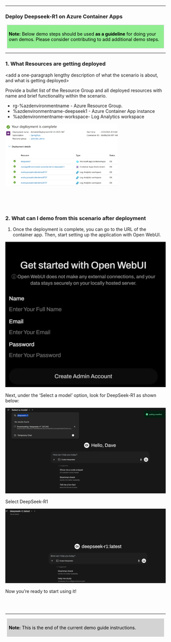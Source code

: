 [comment]: <> (please keep all comment items at the top of the markdown file)
[comment]: <> (please do not change the ***, as well as <div> placeholders for Note and Tip layout)
[comment]: <> (please keep the ### 1. and 2. titles as is for consistency across all demoguides)
[comment]: <> (section 1 provides a bullet list of resources + clarifying screenshots of the key resources details)
[comment]: <> (section 2 provides summarized step-by-step instructions on what to demo)


[comment]: <> (this is the section for the Note: item; please do not make any changes here)
***
### Deploy Deepseek-R1 on Azure Container Apps

<div style="background: lightgreen; 
            font-size: 14px; 
            color: black;
            padding: 5px; 
            border: 1px solid lightgray; 
            margin: 5px;">

**Note:** Below demo steps should be used **as a guideline** for doing your own demos. Please consider contributing to add additional demo steps.
</div>

[comment]: <> (this is the section for the Tip: item; consider adding a Tip, or remove the section between <div> and </div> if there is no tip)

***
### 1. What Resources are getting deployed
<add a one-paragraph lengthy description of what the scenario is about, and what is getting deployed>

Provide a bullet list of the Resource Group and all deployed resources with name and brief functionality within the scenario. 

* rg-%azdenvironmentname - Azure Resource Group.
* %azdenvironmentname-deepseek1 - Azure Container App instance
* %azdenvironmentname-workspace- Log Analytics workspace

<add a screenshot of the deployed Resource Group with resources>

<img src="https://raw.githubusercontent.com/daveRendon/azd-deepseek-r1-on-azure-container-apps/refs/heads/main/images/deepseekr1-rg.png" alt="Deepseek-R1 Resource Group" style="width:70%;">
<br></br>

<br></br>

### 2. What can I demo from this scenario after deployment

1. Once the deployment is complete, you can go to the URL of the container app. Then, start setting up the application with Open WebUI. 

![Deepseek-R1](https://raw.githubusercontent.com/daveRendon/azd-deepseek-r1-on-azure-container-apps/refs/heads/main/images/deepseekr1-configure01.png)

Next, under the ‘Select a model’ option, look for DeepSeek-R1 as shown below:

![Deepseek-R1](https://raw.githubusercontent.com/daveRendon/azd-deepseek-r1-on-azure-container-apps/refs/heads/main/images/deepseekr1-configure02.png)

Select DeepSeek-R1

![Deepseek-R1](https://raw.githubusercontent.com/daveRendon/azd-deepseek-r1-on-azure-container-apps/refs/heads/main/images/deepseekr1-configure03.png)

Now you’re ready to start using it!


[comment]: <> (this is the closing section of the demo steps. Please do not change anything here to keep the layout consistant with the other demoguides.)
<br></br>
***
<div style="background: lightgray; 
            font-size: 14px; 
            color: black;
            padding: 5px; 
            border: 1px solid lightgray; 
            margin: 5px;">

**Note:** This is the end of the current demo guide instructions.
</div>